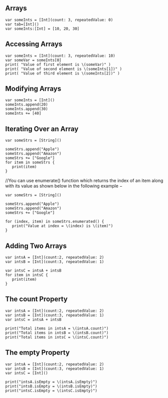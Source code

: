 ## Arrays

    var someInts = [Int](count: 3, repeatedValue: 0)
    var tab=[Int]()
    var someInts:[Int] = [10, 20, 30]


## Accessing Arrays

    var someInts = [Int](count: 3, repeatedValue: 10)
    var someVar = someInts[0]
    print( "Value of first element is \(someVar)" )
    print( "Value of second element is \(someInts[1])" )
    print( "Value of third element is \(someInts[2])" )


## Modifying Arrays

    var someInts = [Int]()
    someInts.append(20)
    someInts.append(30)
    someInts += [40]



## Iterating Over an Array

    var someStrs = [String]()
    
    someStrs.append("Apple")
    someStrs.append("Amazon")
    someStrs += ["Google"]
    for item in someStrs {
       print(item)
    }

//You can use enumerate() function which returns the index of an item along with its value as shown below in the following example −

    var someStrs = [String]()
    
    someStrs.append("Apple")
    someStrs.append("Amazon")
    someStrs += ["Google"]
    
    for (index, item) in someStrs.enumerated() {
       print("Value at index = \(index) is \(item)")
    }

## Adding Two Arrays

    var intsA = [Int](count:2, repeatedValue: 2)
    var intsB = [Int](count:3, repeatedValue: 1)
    
    var intsC = intsA + intsB
    for item in intsC {
       print(item)
    }


## The count Property

    var intsA = [Int](count:2, repeatedValue: 2)
    var intsB = [Int](count:3, repeatedValue: 1)
    var intsC = intsA + intsB
    
    print("Total items in intsA = \(intsA.count)")
    print("Total items in intsB = \(intsB.count)")
    print("Total items in intsC = \(intsC.count)")

## The empty Property

    var intsA = [Int](count:2, repeatedValue: 2)
    var intsB = [Int](count:3, repeatedValue: 1)
    var intsC = [Int]()
    
    print("intsA.isEmpty = \(intsA.isEmpty)")
    print("intsB.isEmpty = \(intsB.isEmpty)")
    print("intsC.isEmpty = \(intsC.isEmpty)")



